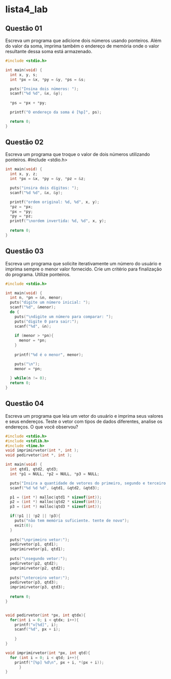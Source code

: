 # lista4_lab

## Questão 01
Escreva um programa que adicione dois números usando ponteiros. Além do valor da soma, imprima
também o endereço de memória onde o valor resultante dessa soma está armazenado.

```c
#include <stdio.h>

int main(void) {
  int x, y, s;
  int *px = &x, *py = &y, *ps = &s;

  puts("Insina dois números: ");
  scanf("%d %d", &x, &y);
  
  *ps = *px + *py;

  printf("O endereço da soma é [%p]", ps);

  return 0;
}
```

## Questão 02
Escreva um programa que troque o valor de dois números utilizando ponteiros.
#include <stdio.h>

```c
int main(void) {
  int x, y, z;
  int *px = &x, *py = &y, *pz = &z;

  puts("insira dois dígitos: ");
  scanf("%d %d", &x, &y);

  printf("ordem original: %d, %d", x, y);
  *pz = *px;
  *px = *py;
  *py = *pz;
  printf("\nordem invertida: %d, %d", x, y);
  
  return 0;
}
```

## Questão 03
Escreva um programa que solicite iterativamente um número do usuário e imprima sempre o menor
valor fornecido. Crie um critério para finalização do programa. Utilize ponteiros.

```c
#include <stdio.h>

int main(void) {
  int n, *pn = &n, menor;
  puts("digite um número inicial: ");
  scanf("%d", &menor);
  do {
    puts("\ndigite um número para comparar: ");
    puts("digite 0 para sair:");
    scanf("%d", &n);
    
    if (menor > *pn){
      menor = *pn;
    } 
    
    printf("%d é o menor", menor);

    puts("\n");
    menor = *pn;
    
  } while(n != 0);
  return 0;
}
```
## Questão 04
Escreva um programa que leia um vetor do usuário e imprima seus valores e seus endereços. Teste
o vetor com tipos de dados diferentes, analise os endereços. O que você observou?

```c
#include <stdio.h>
#include <stdlib.h>
#include <time.h>
void imprimirvetor(int *, int );
void pedirvetor(int *, int );

int main(void) {
  int qtd1, qtd2, qtd3;
  int *p1 = NULL, *p2 = NULL, *p3 = NULL;

  puts("Insira a quantidade de vetores do primeiro, segundo e terceiro vetor, respectivamente: ");
  scanf("%d %d %d", &qtd1, &qtd2, &qtd3);

  p1 = (int *) malloc(qtd1 * sizeof(int));
  p2 = (int *) malloc(qtd2 * sizeof(int));
  p3 = (int *) malloc(qtd3 * sizeof(int));

  if(!p1 || !p2 || !p3){
    puts("não tem memória suficiente. tente de novo");
    exit(0);
  }
  
  puts("\nprimeiro vetor:");
  pedirvetor(p1, qtd1);
  imprimirvetor(p1, qtd1);
  
  puts("\nsegundo vetor:");
  pedirvetor(p2, qtd2);
  imprimirvetor(p2, qtd2);
  
  puts("\nterceiro vetor:");
  pedirvetor(p3, qtd3);
  imprimirvetor(p3, qtd3);
  
  return 0;
}


void pedirvetor(int *px, int qtdx){  
  for(int i = 0; i < qtdx; i++){
    printf("v[%d]", i);
    scanf("%d", px + i);
 
    }
}

void imprimirvetor(int *px, int qtd){
  for (int i = 0; i < qtd; i++){
    printf("[%p] %d\n", px + i, *(px + i));
      }
}
```

